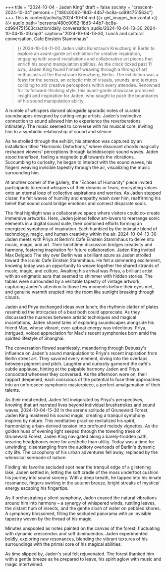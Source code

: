 +++
title = "2024-10-04 - Jaden King"
draft = false
society = "crescent-2024-10-04"
persons = ["480c0062-18d3-44b7-bc8a-cd994751563c"]
+++
This is content/activity/2024-10-04.md
{{< get_images_horizontal >}}
{{< audio
    path="persons/480c0062-18d3-44b7-bc8a-cd994751563c/action/daily_conversation_audio/2024-10-04-13-30_2024-10-04-15-00.mp3" 
    caption="2024-10-04-13-30, Lunch and cultural conversation, Cafe Einstein Stammhaus"
>}}
2024-10-04-11-00
Jaden visits Kunstraum Kreuzberg in Berlin to explore an avant-garde art exhibition for creative inspiration, engaging with sound installations and collaborative art pieces that enrich his sound manipulation abilities.
As the clock ticked past 11 a.m., Jaden King found himself weaving through a throng of art enthusiasts at the Kunstraum Kreuzberg, Berlin. The exhibition was a feast for the senses, an eclectic mix of visuals, sounds, and textures colliding to stir creative perceptions within every attendee. Renowned for its forward-thinking style, this avant-garde showcase promised insight and inspiration for Jaden, who sought to push the boundaries of his sound manipulation ability.

A rumble of whispers danced alongside sporadic notes of curated soundscapes designed by cutting-edge artists. Jaden's instinctive connection to sound allowed him to experience the reverberations intimately. The music seemed to converse with his musical core, inviting him to a symbiotic relationship of sound and silence.

As he strolled through the exhibit, his attention was captured by an installation titled "Harmonic Distortions," where dissonant chords magically reshaped viewers' perceptions through kaleidoscopic sound waves. Jaden stood transfixed, feeling a magnetic pull towards the vibrations. Succumbing to curiosity, he began to interact with the sound waves, his fingers weaving invisible tapestry through the air, visualizing the music surrounding him.

At another corner of the gallery, the "Echoes of Humanity" piece invited participants to record whispers of their dreams or fears, encrypting voices onto an eternal loop of collective aspirations and worries. As Jaden stepped closer, he felt waves of humility and empathy wash over him, reaffirming his belief that sound could bridge emotions and connect disparate souls.

The final highlight was a collaborative space where visitors could co-create immersive artworks. Here, Jaden joined fellow art-lovers to rearrange sonic elements in a digital sound suite, their combined efforts forming an energized symphony of inspiration. Each humbled by the intimate blend of technology, magic, and human creativity within the air.
2024-10-04-13-30
Jaden meets with Priya at Berlin's Cafe Einstein Stammhaus to delve into music, magic, and art. Their lunchtime discussion bridges creativity and harmony, fostering inspiration for future collaboration.
Jaden King invited Max Delgado
The sky over Berlin was a brilliant azure as Jaden strolled toward the iconic Cafe Einstein Stammhaus. He felt a simmering excitement, knowing today was an opportunity to weave together the shared strands of music, magic, and culture. Awaiting his arrival was Priya, a brilliant artist with an enigmatic aura that seemed to shimmer with hidden stories. The tables were surrounded by a veritable tapestry of vintage artwork, capturing Jaden's attention lo those few moments before their eyes met, and genuine warmth erupted into the room like sunlight breaking through clouds.

Jaden and Priya exchanged ideas over lunch; the rhythmic clatter of plates resembled the intricacies of a beat both could appreciate. As they discussed the nuances between artistic techniques and magical incantations, Jaden shared tales of exploring soundscapes alongside his friend Max, whose vibrant, ever-upbeat energy was infectious. Priya, intrigued, voiced appreciation for Max's recent symphonies born amid the spirited lifestyle of Shanghai.

The conversation flowed seamlessly, meandering through Debussy's influence on Jaden's sound manipulation to Priya's recent inspiration from Berlin street art. They savored every element, diving into the overlaps between pigment and pitch. Laughter and curiosity garnered the café's subtle applause, hinting at the palpable harmony Jaden and Priya concocted whenever they conversed. As the afternoon wore on, their rapport deepened, each conscious of the potential to fuse their approaches into an unforeseen symphonic masterpiece, a perfect amalgamation of their talents. 

As their meal ended, Jaden felt invigorated by Priya's perspectives, knowing that art narrated lives beyond individual brushstrokes and sound waves.
2024-10-04-15-30
In the serene solitude of Grunewald Forest, Jaden King mastered his sound magic, creating a tranquil symphony inspired by nature. This meditative practice revitalized his spirit, harmonizing urban-derived tension into profound melody vignettes.
As the golden hues of evening light seeped through the towering trees of Grunewald Forest, Jaden King navigated along a barely-trodden path, wearing headphones more for aesthetic than utility. Today was a time for unwinding, disentangling from the auditory overloads of Berlin's dynamic city life. The cacophony of his urban adventures fell away, replaced by the whimsical serenade of nature.

Finding his favorite secluded spot near the tranquil edge of a glistening lake, Jaden settled in, letting the soft cradle of the moss underfoot cushion his journey into sound sorcery. With a deep breath, he tapped into his innate resonance, fingers swirling in the autumn breeze, bright streaks of mystical energy escaping his fingertips.

As if orchestrating a silent symphony, Jaden coaxed the natural vibrations around him into harmony – a synergy of whispered winds, rustling leaves, the distant hum of insects, and the gentle slosh of water on pebbled shores. A symphony blossomed, filling the secluded panorama with an invisible tapestry woven by the thread of his magic.

Minutes unspooled as notes painted on the canvas of the forest, fluctuating with dynamic crescendos and soft diminuendos. Jaden experimented boldly, exploring new resonances, blending the vibrant textures of his surroundings with the primal core of his magical abilities.

As time slipped by, Jaden's soul felt rejuvenated. The forest thanked him with a gentle breeze as he prepared to leave, his spirit aglow with music and magic intertwined.
